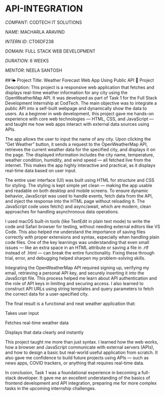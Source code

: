 # API-INTEGRATION

*COMPANT*: CODTECH IT SOLUTIONS

*NAME*: MACHARLA ARAVIND

*INTERN ID*: CT06DF238

*DOMAIN*: FULL STACK WEB DEVELOPMENT

*DURATION*: 6 WEEKS

*MENTOR*: NEELA SANTOSH

##🌤️ Project Title: Weather Forecast Web App Using Public API
📝 Project Description:
This project is a responsive web application that fetches and displays real-time weather information for any city using the OpenWeatherMap API. It was developed as part of Task 1 for the Full Stack Development Internship at CodTech. The main objective was to integrate a public API into a self-built webpage and dynamically show the data to users. As a beginner in web development, this project gave me hands-on experience with core web technologies — HTML, CSS, and JavaScript — and taught me how web apps interact with external data sources using APIs.

The app allows the user to input the name of any city. Upon clicking the “Get Weather” button, it sends a request to the OpenWeatherMap API, retrieves the current weather data for the specified city, and displays it on the page. The displayed information includes the city name, temperature, weather condition, humidity, and wind speed — all fetched live from the internet. This makes the app highly interactive and practical, as it displays real-time data based on user input.

The entire user interface (UI) was built using HTML for structure and CSS for styling. The styling is kept simple yet clean — making the app usable and readable on both desktop and mobile screens. To ensure dynamic behavior, JavaScript was used to handle events, fetch data from the API, and inject the response into the HTML page without reloading it. The JavaScript code uses fetch() and async/await, which are modern, clean approaches for handling asynchronous data operations.

I used macOS built-in tools (like TextEdit in plain text mode) to write the code and Safari browser for testing, without needing external editors like VS Code. This also helped me understand the importance of saving files correctly with proper extensions and syntax, especially when handling plain code files. One of the key learnings was understanding that even small issues — like an extra space in an HTML attribute or saving a file in .rtf instead of .html — can break the entire functionality. Fixing these through trial, error, and debugging helped sharpen my problem-solving skills.

Integrating the OpenWeatherMap API required signing up, verifying my email, retrieving a personal API key, and securely inserting it into the JavaScript file. This process helped me learn about API authentication and the role of API keys in limiting and securing access. I also learned to construct API URLs using string templates and query parameters to fetch the correct data for a user-specified city.

The final result is a functional and neat weather application that:

Takes user input

Fetches real-time weather data

Displays that data clearly and instantly

This project taught me more than just syntax. I learned how the web works, how a browser and JavaScript communicate with external servers (APIs), and how to design a basic but real-world useful application from scratch. It also gave me confidence to build future projects using APIs — such as news apps, COVID trackers, or anything that requires real-time data.

In conclusion, Task 1 was a foundational experience in becoming a full-stack developer. It gave me an excellent understanding of the basics of frontend development and API integration, preparing me for more complex tasks in the upcoming internship challenges.
